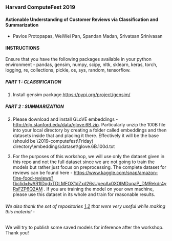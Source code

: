 ### Harvard ComputeFest 2019

#### Actionable Understanding of Customer Reviews via Classification and Summarization

 - Pavlos Protopapas, WeiWei Pan, Spandan Madan, Srivatsan Srinivasan
 
#### INSTRUCTIONS

Ensure that you have the following packages available in your python environment - pandas, gensim, numpy, scipy, nltk, sklearn, keras, torch, logging, re, collections, pickle, os, sys, random, tensorflow.

##### PART 1 : CLASSIFICATION

1. Install gensim package.https://pypi.org/project/gensim/

##### PART 2 : SUMMARIZATION

2. Please download and install GLoVE embeddings - http://nlp.stanford.edu/data/glove.6B.zip. Particularly unzip the 100B file into your local directory by creating a folder called embeddings and then datasets inside that and placing it there. Effectively it will be the base (should be \2019-computefest\Friday) directory\embeddings\dataset\glove.6B.100d.txt

3. For the purposes of this workshop, we will use only the dataset given in this repo and not the full dataset since we are not going to train the models but rather just focus on preprocessing. The complete dataset for reviews can be found here - https://www.kaggle.com/snap/amazon-fine-food-reviews?fbclid=IwAR1IDqdxTDLMFOX1dZxd26sUpeoAx0XOIMDupaP_DMRekdr4yRsFZP6Q2AM . If you are training the model on your own machine, please use this dataset in its whole and train for reasonable results.

###### We also thank the set of repositories [1](https://github.com/llSourcell/How_to_make_a_text_summarizer),[2](https://github.com/DeepsMoseli/Bidirectiona-LSTM-for-text-summarization) that were very useful while making this material -  


We will try to publish some saved models for inference after the workshop. Thank you!
